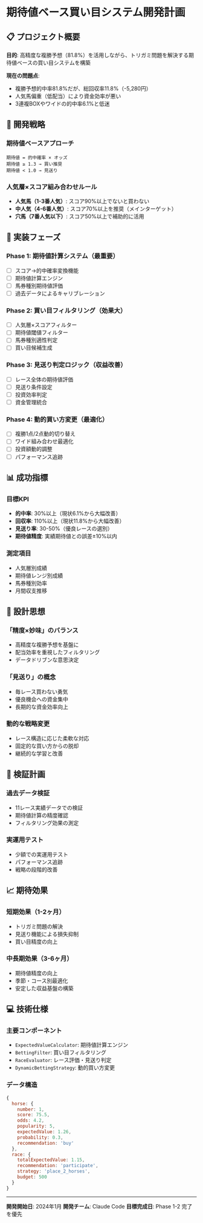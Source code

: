 # 期待値ベース買い目システム開発計画

## 📋 プロジェクト概要

**目的**: 高精度な複勝予想（81.8%）を活用しながら、トリガミ問題を解決する期待値ベースの買い目システムを構築

**現在の問題点**:
- 複勝予想的中率81.8%だが、総回収率11.8%（-5,280円）
- 人気馬偏重（低配当）により資金効率が悪い
- 3連複BOXやワイドの的中率6.1%と低迷

## 🎯 開発戦略

### 期待値ベースアプローチ
```
期待値 = 的中確率 × オッズ
期待値 ≥ 1.3 → 買い推奨
期待値 < 1.0 → 見送り
```

### 人気層×スコア組み合わせルール
- **人気馬（1-3番人気）**: スコア90%以上でないと買わない
- **中人気（4-6番人気）**: スコア70%以上を推奨（メインターゲット）
- **穴馬（7番人気以下）**: スコア50%以上で補助的に活用

## 🔧 実装フェーズ

### Phase 1: 期待値計算システム（最重要）
- [ ] スコア→的中確率変換機能
- [ ] 期待値計算エンジン
- [ ] 馬券種別期待値評価
- [ ] 過去データによるキャリブレーション

### Phase 2: 買い目フィルタリング（効果大）
- [ ] 人気層×スコアフィルター
- [ ] 期待値閾値フィルター
- [ ] 馬券種別適性判定
- [ ] 買い目候補生成

### Phase 3: 見送り判定ロジック（収益改善）
- [ ] レース全体の期待値評価
- [ ] 見送り条件設定
- [ ] 投資効率判定
- [ ] 資金管理統合

### Phase 4: 動的買い方変更（最適化）
- [ ] 複勝1点/2点動的切り替え
- [ ] ワイド組み合わせ最適化
- [ ] 投資額動的調整
- [ ] パフォーマンス追跡

## 📊 成功指標

### 目標KPI
- **的中率**: 30%以上（現状6.1%から大幅改善）
- **回収率**: 110%以上（現状11.8%から大幅改善）
- **見送り率**: 30-50%（優良レースの選別）
- **期待値精度**: 実績期待値との誤差±10%以内

### 測定項目
- 人気層別成績
- 期待値レンジ別成績
- 馬券種別効率
- 月間収支推移

## 🎨 設計思想

### 「精度×妙味」のバランス
- 高精度な複勝予想を基盤に
- 配当効率を重視したフィルタリング
- データドリブンな意思決定

### 「見送り」の概念
- 毎レース買わない勇気
- 優良機会への資金集中
- 長期的な資金効率向上

### 動的な戦略変更
- レース構造に応じた柔軟な対応
- 固定的な買い方からの脱却
- 継続的な学習と改善

## 🔬 検証計画

### 過去データ検証
- 11レース実績データでの検証
- 期待値計算の精度確認
- フィルタリング効果の測定

### 実運用テスト
- 少額での実運用テスト
- パフォーマンス追跡
- 戦略の段階的改善

## 📈 期待効果

### 短期効果（1-2ヶ月）
- トリガミ問題の解決
- 見送り機能による損失抑制
- 買い目精度の向上

### 中長期効果（3-6ヶ月）
- 期待値精度の向上
- 季節・コース別最適化
- 安定した収益基盤の構築

## 💻 技術仕様

### 主要コンポーネント
- `ExpectedValueCalculator`: 期待値計算エンジン
- `BettingFilter`: 買い目フィルタリング
- `RaceEvaluator`: レース評価・見送り判定
- `DynamicBettingStrategy`: 動的買い方変更

### データ構造
```javascript
{
  horse: {
    number: 1,
    score: 75.5,
    odds: 4.2,
    popularity: 5,
    expectedValue: 1.26,
    probability: 0.3,
    recommendation: 'buy'
  },
  race: {
    totalExpectedValue: 1.15,
    recommendation: 'participate',
    strategy: 'place_2_horses',
    budget: 500
  }
}
```

---

**開発開始日**: 2024年1月
**開発チーム**: Claude Code
**目標完成日**: Phase 1-2 完了を優先